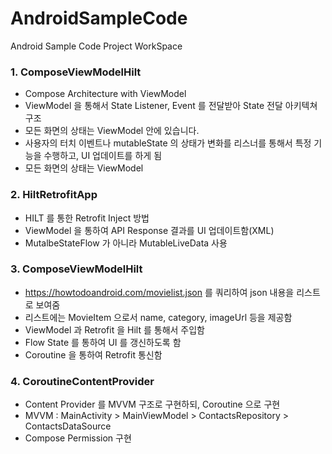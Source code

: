# AndroidSampleCode
Android Sample Code Project WorkSpace

### 1. ComposeViewModelHilt
- Compose Architecture with ViewModel
- ViewModel 을 통해서 State Listener, Event 를 전달받아 State 전달 아키텍쳐 구조
- 모든 화면의 상태는 ViewModel 안에 있습니다. 
- 사용자의 터치 이벤트나 mutableState 의 상태가 변화를 리스너를 통해서 특정 기능을 수행하고, UI 업데이트를 하게 됨
- 모든 화면의 상태는 ViewModel

### 2. HiltRetrofitApp
- HILT 를 통한 Retrofit Inject 방법
- ViewModel 을 통하여 API Response 결과를 UI 업데이트함(XML)
- MutalbeStateFlow 가 아니라 MutableLiveData 사용

### 3. ComposeViewModelHilt
- https://howtodoandroid.com/movielist.json 를 쿼리하여 json 내용을 리스트로 보여줌
- 리스트에는 MovieItem 으로서 name, category, imageUrl 등을 제공함
- ViewModel 과 Retrofit 을 Hilt 를 통해서 주입함
- Flow State 를 통하여 UI 를 갱신하도록 함
- Coroutine 을 통하여 Retrofit 통신함


### 4. CoroutineContentProvider
- Content Provider 를 MVVM 구조로 구현하되, Coroutine 으로 구현
- MVVM : MainActivity > MainViewModel > ContactsRepository > ContactsDataSource
- Compose Permission 구현

